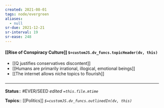 ```yaml
---
created: 2021-08-01
tags: node/evergreen
aliases:
  - null
sr-due: 2021-12-21
sr-interval: 19
sr-ease: 248
---
```


#### [[Rise of Conspiracy Culture]] `$=customJS.dv_funcs.topicHeader(dv, this)`

- [[Q justifies conservatives discontent]]
- [[Humans are primarily irrational, illogical, emotional beings]]
- [[The internet allows niche topics to flourish]]
### <hr class="footnote"/>

**Status**:: #EVER/SEED 
*edited `=this.file.mtime`*

**Topics**:: [[Politics]]
*`$=customJS.dv_funcs.outlinedIn(dv, this)`*
